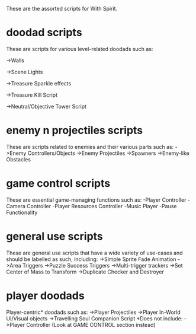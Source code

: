These are the assorted scripts for With Spirit.

# doodad scripts
These are scripts for various level-related doodads such as:

->Walls

->Scene Lights

->Treasure Sparkle effects

->Treasure Kill Script

->Neutral/Objective Tower Script

# enemy n projectiles scripts
These are scripts related to enemies and their various parts such as:
->Enemy Controllers/Objects
->Enemy Projectiles
->Spawners
->Enemy-like Obstacles

# game control scripts
These are essential game-managing functions such as:
-Player Controller
-Camera Controller
-Player Resources Controller
-Music Player
-Pause Functionality

# general use scripts
These are general use scripts that have a wide variety of use-cases and should be labelled as such, including:
->Simple Sprite Fade Animation
->Area Triggers
->Puzzle Success Triggers
->Multi-trigger trackers
->Set Center of Mass to Transform
->Duplicate Checker and Destroyer

# player doodads
Player-centric* doodads such as:
->Player Projectiles
->Player In-World UI/Visual objects
->Travelling Soul Companion Script
*Does not include:
->Player Controller (Look at GAME CONTROL section instead)
